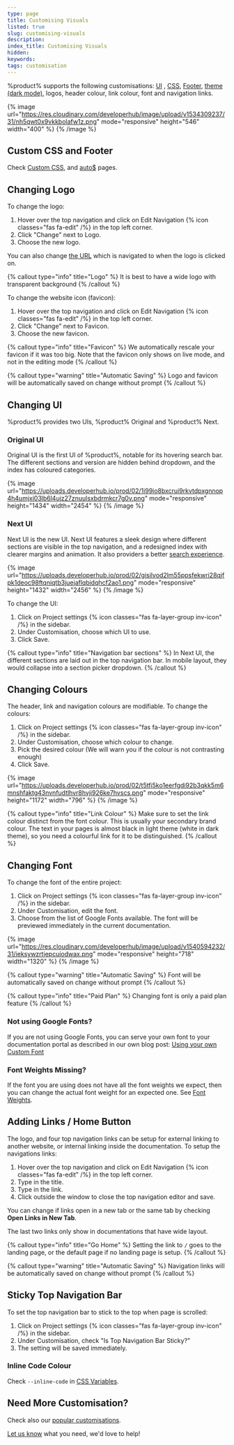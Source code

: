 ```yaml
---
type: page
title: Customising Visuals
listed: true
slug: customising-visuals
description: 
index_title: Customising Visuals
hidden: 
keywords: 
tags: customisation
---
```


%product% supports the following customisations: [UI](/support-center/customising-visuals#changing-ui) , [CSS](/support-center/custom-css), [Footer](/support-center/custom-footer), [theme (dark mode)](/support-center/theme), logos, header colour, link colour, font and navigation links.

{% image url="https://res.cloudinary.com/developerhub/image/upload/v1534309237/31/nh5qwt0x9vkkbolafw1z.png" mode="responsive" height="546" width="400" %}
{% /image %}

## Custom CSS and Footer

Check [Custom CSS](/support-center/custom-css), and [auto$](/support-center/custom-footer) pages.

## Changing Logo

To change the logo:

1. Hover over the top navigation and click on Edit Navigation {% icon classes="fas fa-edit" /%} in the top left corner.
2. Click "Change" next to Logo.
3. Choose the new logo.

You can also change [the URL](/support-center/customising-visuals#adding-links--home-button) which is navigated to when the logo is clicked on.

{% callout type="info" title="Logo" %}
It is best to have a wide logo with transparent background
{% /callout %}

To change the website icon (favicon):

1. Hover over the top navigation and click on Edit Navigation {% icon classes="fas fa-edit" /%} in the top left corner.
2. Click "Change" next to Favicon.
3. Choose the new favicon.

{% callout type="info" title="Favicon" %}
We automatically rescale your favicon if it was too big. Note that the favicon only shows on live mode, and not in the editing mode
{% /callout %}

{% callout type="warning" title="Automatic Saving" %}
Logo and favicon will be automatically saved on change without prompt
{% /callout %}

## Changing UI

%product% provides two UIs, %product% Original and %product% Next.

### Original UI

Original UI is the first UI of %product%, notable for its hovering search bar. The different sections and version are hidden behind dropdown, and the index has coloured categories.

{% image url="https://uploads.developerhub.io/prod/02/1i99io8bxcrui9rkvtdpxgnnop4h4umjxi03lb6l4ujz27znuulsxbdrmkcr7g0v.png" mode="responsive" height="1434" width="2454" %}
{% /image %}

### Next UI

Next UI is the new UI. Next UI features a sleek design where different sections are visible in the top navigation, and a redesigned index with clearer margins and animation. It also providers a better [search experience](/support-center/using-search#next-ui-search).

{% image url="https://uploads.developerhub.io/prod/02/gisilvod2lm55ppsfekwri28qjfpk1deoc98ftqniqtb3juejaflqbidqhcf2ao1.png" mode="responsive" height="1432" width="2456" %}
{% /image %}

To change the UI:

1. Click on Project settings {% icon classes="fas fa-layer-group inv-icon" /%} in the sidebar.
2. Under Customisation, choose which UI to use.
3. Click Save.

{% callout type="info" title="Navigation bar sections" %}
In Next UI, the different sections are laid out in the top navigation bar. In mobile layout, they would collapse into a section picker dropdown.
{% /callout %}

## Changing Colours

The header, link and navigation colours are modifiable. To change the colours:

1. Click on Project settings {% icon classes="fas fa-layer-group inv-icon" /%} in the sidebar.
2. Under Customisation, choose which colour to change.
3. Pick the desired colour (We will warn you if the colour is not contrasting enough)
4. Click Save.

{% image url="https://uploads.developerhub.io/prod/02/t5tfi5ko1eerfgdi92b3qkk5m6mnshfaktg43nvnfudtlhvr8hvji926ke7hvscs.png" mode="responsive" height="1172" width="796" %}
{% /image %}

{% callout type="info" title="Link Colour" %}
Make sure to set the link colour distinct from the font colour. This is usually your secondary brand colour. The text in your pages is almost black in light theme (white in dark theme), so you need a colourful link for it to be distinguished.
{% /callout %}

## Changing Font

To change the font of the entire project:

1. Click on Project settings {% icon classes="fas fa-layer-group inv-icon" /%} in the sidebar.
2. Under Customisation, edit the font.
3. Choose from the list of Google Fonts available. The font will be previewed immediately in the current documentation.

{% image url="https://res.cloudinary.com/developerhub/image/upload/v1540594232/31/ieksywzrtjepcuiodwax.png" mode="responsive" height="718" width="1320" %}
{% /image %}

{% callout type="warning" title="Automatic Saving" %}
Font will be automatically saved on change without prompt
{% /callout %}

{% callout type="info" title="Paid Plan" %}
Changing font is only a paid plan feature
{% /callout %}

### Not using Google Fonts?

If you are not using Google Fonts, you can serve your own font to your documentation portal as described in our own blog post: [Using your own Custom Font](https://developerhub.io/blog/using-your-own-font/)

### Font Weights Missing?

If the font you are using does not have all the font weights we expect, then you can change the actual font weight for an expected one. See [Font Weights](/support-center/custom-css#font-weights).

## Adding Links / Home Button

The logo, and four top navigation links can be setup for external linking to another website, or internal linking inside the documentation. To setup the navigations links:

1. Hover over the top navigation and click on Edit Navigation {% icon classes="fas fa-edit" /%} in the top left corner.
2. Type in the title.
3. Type in the link.
4. Click outside the window to close the top navigation editor and save.

You can change if links open in a new tab or the same tab by checking **Open Links in New Tab**.

The last two links only show in documentations that have wide layout.

{% callout type="info" title="Go Home" %}
Setting the link to `/` goes to the landing page, or the default page if no landing page is setup.
{% /callout %}

{% callout type="warning" title="Automatic Saving" %}
Navigation links will be automatically saved on change without prompt
{% /callout %}

## Sticky Top Navigation Bar

To set the top navigation bar to stick to the top when page is scrolled:

1. Click on Project settings {% icon classes="fas fa-layer-group inv-icon" /%} in the sidebar.
2. Under Customisation, check "Is Top Navigation Bar Sticky?"
3. The setting will be saved immediately.

### Inline Code Colour

Check `--inline-code` in [CSS Variables](/support-center/custom-css#css-variables).

## Need More Customisation?

Check also our [popular customisations](/support-center/css-customisations).

[Let us know](/support-center/contact-us) what you need, we'd love to help!